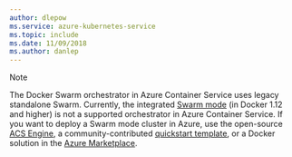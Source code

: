 ```yaml
---
author: dlepow
ms.service: azure-kubernetes-service
ms.topic: include
ms.date: 11/09/2018
ms.author: danlep
---
```

> [!NOTE]
> The Docker Swarm orchestrator in Azure Container Service uses legacy standalone Swarm. Currently, the integrated [Swarm mode](https://docs.docker.com/engine/swarm/) (in Docker 1.12 and higher) is not a supported orchestrator in Azure Container Service. If you want to deploy a Swarm mode cluster in Azure, use the open-source [ACS Engine](https://github.com/Azure/acs-engine/blob/master/docs/swarmmode.md), a community-contributed [quickstart template](https://azure.microsoft.com/resources/templates/acsengine-swarmmode/), or a Docker solution in the [Azure Marketplace](https://azuremarketplace.microsoft.com).
> 
> 

